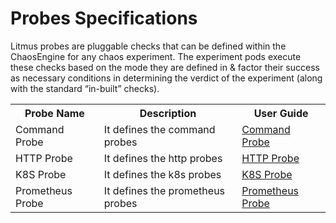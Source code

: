 # Probes Specifications

Litmus probes are pluggable checks that can be defined within the ChaosEngine for any chaos experiment. The experiment pods execute these checks based on the mode they are defined in & factor their success as necessary conditions in determining the verdict of the experiment (along with the standard “in-built” checks).

<table>
  <tr>
    <th>Probe Name</th>
    <th>Description</th>
    <th>User Guide</th>
  </tr>
  <tr>
  <td>Command Probe</td>
  <td>It defines the command probes</td>
  <td><a href="/litmus/experiments/chaos-resources/probes/cmdProbe">Command Probe</a></td>
  </tr>
   <tr>
  <td>HTTP Probe</td>
  <td>It defines the http probes</td>
  <td><a href="/litmus/experiments/chaos-resources/probes/httpProbe">HTTP Probe</a></td>
  </tr>
   <tr>
  <td>K8S Probe</td>
  <td>It defines the k8s probes</td>
  <td><a href="/litmus/experiments/chaos-resources/probes/k8sProbe">K8S Probe</a></td>
  </tr>
   <tr>
  <td>Prometheus Probe</td>
  <td>It defines the prometheus probes</td>
  <td><a href="/litmus/experiments/chaos-resources/probes/promProbe">Prometheus Probe</a></td>
  </tr>
</table>
